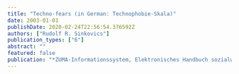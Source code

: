 ```yaml
---
title: "Techno-fears (in German: Technophobie-Skala)"
date: 2003-01-01
publishDate: 2020-02-24T22:56:54.376592Z
authors: ["Rudolf R. Sinkovics"]
publication_types: ["6"]
abstract: ""
featured: false
publication: "*ZUMA-Informationssystem, Elektronisches Handbuch sozialwissenschaftlicher Erhebungsinstrumente. Version 7.00*"
---
```


